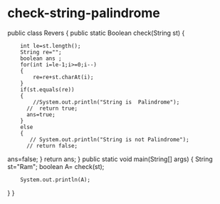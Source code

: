 # check-string-palindrome
public class Revers {
    public static Boolean check(String st)
    {

        int le=st.length();
        String re="";
        boolean ans ;
        for(int i=le-1;i>=0;i--)
        {
            re=re+st.charAt(i);
        }
        if(st.equals(re))
        {
            //System.out.println("String is  Palindrome");
          //  return true;
          ans=true;
        }
        else
        {
           // System.out.println("String is not Palindrome");
          // return false;
ans=false;
        }
        return ans;
    }
    public static void main(String[] args)
    {
        String st="Ram";
      boolean A=  check(st);
        
        System.out.println(A);
    
   
}
}
